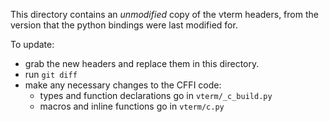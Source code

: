 This directory contains an *unmodified* copy of the vterm headers,
from the version that the python bindings were last modified for.

To update:

* grab the new headers and replace them in this directory.
* run `git diff`
* make any necessary changes to the CFFI code:
    * types and function declarations go in `vterm/_c_build.py`
    * macros and inline functions go in `vterm/c.py`
